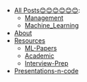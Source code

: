 <!--This optional File is used to allow the creation custom menu orders etc*/--> 

 - [All Posts😊😊😊😊😊😊](/blog):
	 - [Management](/blog/Management)
	 - [Machine_Learning](/blog/Machine_Learning)
 - [About](/About)
 - [Resources](/Resorces)
	 - [ML-Papers](/Resorces/ML-Papers)
	 - [Academic](/Resorces/Academic)
	 - [Interview-Prep](/Resorces/Interview-Prep)
 - [Presentations-n-code](/Presentations-n-code)
